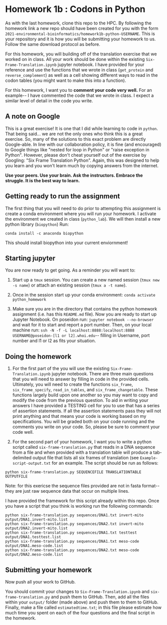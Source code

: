 # Homework 1b : Codons in Python
As with the last homework, clone this repo to the HPC. By following the homework link a new repo should have been created for you with the form `2021-environmental-bioinformatics/homework1b-python-USERNAME`. This is your repository and it is how you will be submitting your homework to us. Follow the same download protocol as before. 

For this homework, you will building off of the translation exercise that we worked on in class. All your work should be done within the existing `Six-Frame-Translation.ipynb` jupyter notebook. I have provided for your reference and use the functions that we wrote in class (`get_protein` and `reverse_complement`) as well as a cell showing different ways to read in the codon tables (you might want to make this into a function).

For this homework, I want you to **comment your code very well.** For an example-- I have commented the code that we wrote in class. I expect a similar level of detail in the code you write.

## A note on Google
This is a great exercise! It is one that I did while learning to code in `python`. That being said... we are not the only ones who think this is a great exercise. So, many of the solutions to this exact problem are directly Google-able. In line with our collaboration policy, it is fine (and encouraged) to Google things like "nested for loop in Python" or "raise exception in Python". However, please don't cheat yourself out of the exercise by Googling: "Six Frame Translation Python". Again, this was designed to help you learn and you won't learn much by copying answers from the internet.

**Use your peers. Use your brain. Ask the instructors. Embrace the struggle. It is the best way to learn.**

## Getting ready to run the assignment
The first thing that you will need to do prior to attempting this assignment is create a conda environment where you will run your homework. I activate the environment we created in class (`python_lab`). We will then install a new python library (`biopython`) Run: 

```
conda install -c anaconda biopython 
```

This should install biopython into your current enviornment! 

## Starting jupyter
You are now ready to get going. As a reminder you will want to: 

1) Start up a `tmux` session. You can create a new named session (`tmux new -s name`) or attach an existing session (`tmux a -t name`). 

2) Once in the session start up your conda environment: `conda activate python_homework`

3) Make sure you are in the directory that contains the python homework assignment (i.e. has this `README.md` file). Now you are ready to start up Jupyter Notebook. On poseidon run: `jupyter notebook --no-browser` and wait for it to start and report a port number. Then, on your local machine run: `ssh -N -f -L localhost:8888:localhost:8888 USERNAME@poseidon-[l1 or l2].whoi.edu`-- filling in Username, port number and l1 or l2 as fits your situation. 

## Doing the homework

1) For the first part of the you will use the existing `Six-Frame-Translation.ipynb` jupyter notebook. There are three main questions that you will need to answer by filling in code in the provided cells. Ultimately, you will need to create the functions `six_frame`, `six_frame_specify`, `read_in_tables`, and `six_frame_changetable`. These functions largely build upon one another so you may want to copy and modify the code from the previous question. To aid in writing your answers I have provided a TESTING cell for you to use that has a series of assertion statements. If all the assertion statements pass they will not print anything and that means your code is working based on my specifications. You will be graded both on your code running and the comments you write on your code. So, please be sure to comment your code well. 

2) For the second part of your homework, I want you to write a python script called `six-frame-translation.py` that reads in a DNA sequence from a file and when provided with a translation table will produce a tab-delimited output file that lists all six frames of translation (see `Example-script-output.txt` for an example. The script should be run as follows: 

`python six-frame-translation.py SEQUENCEFILE TRANSLATIONTABLE OUTPUTFILE`

Note: for this exericse the sequence files provided are not in fasta format-- they are just raw sequence data that occur on multiple lines. 

I have provided the framework for this script already within this repo. Once you have a script that you think is working run the following commands:

```
python six-frame-translation.py sequences/DNA1.txt invert-mito output/DNA1.invert-mito.list
python six-frame-translation.py sequences/DNA2.txt invert-mito output/DNA2.invert-mito.list
python six-frame-translation.py sequences/DNA1.txt testtest output/DNA1.testtest.list
python six-frame-translation.py sequences/DNA1.txt meso-code output/DNA1.meso-code.list 
python six-frame-translation.py sequences/DNA2.txt meso-code output/DNA2.meso-code.list 
```


## Submitting your homework

Now push all your work to GitHub.

You should commit your changes to `Six-Frame-Translation.ipynb` and `six-frame-translation.py` and push them to GitHub. Then, add all the files within your `output/` folder (made above) and push them to them to GitHub. Finally, make a file called `estimatedtime.txt`; in this file please estimate how much time you spent on each of the four questions and the final script in the homework.
